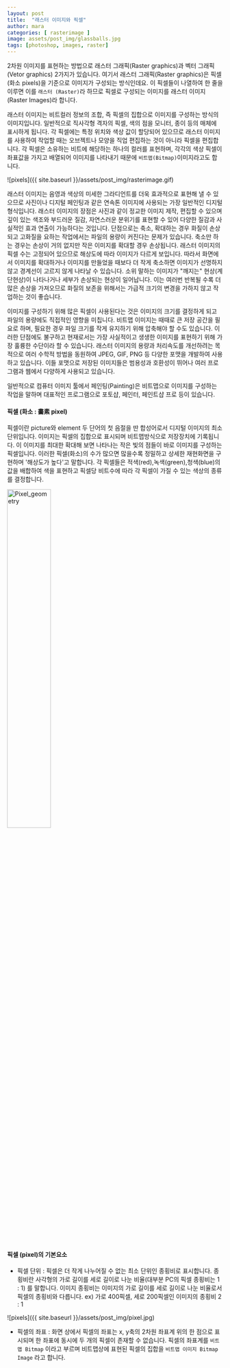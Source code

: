```yaml
---
layout: post
title:  "래스터 이미지와 픽셀"
author: mara
categories: [ rasterimage ]
image: assets/post_img/glassballs.jpg
tags: [photoshop, images, raster]
---
```

2차원 이미지를 표현하는 방법으로 래스터 그래픽(Raster graphics)과 벡터 그래픽(Vetor graphics) 2가지가 있습니다.
여기서 래스터 그래픽(Raster graphics)은 픽셀(화소 pixels)을 기준으로 이미지가 구성되는 방식인데요. 이 픽셀들이 나열하여 한 줄을 이루면 이를 `래스터 (Raster)`라 하므로 픽셀로 구성되는 이미지를 래스터 이미지(Raster Images)라 합니다.

래스터 이미지는 비트컬러 정보의 조합, 즉 픽셀의 집합으로 이미지를 구성하는 방식의 이미지입니다. 일반적으로 직사각형 격자의 픽셀, 색의 점을 모니터, 종이 등의 매체에 표시하게 됩니다. 각 픽셀에는 특정 위치와 색상 값이 할당되어 있으므로 래스터 이미지를 사용하여 작업할 때는 오브젝트나 모양을 직업 편집하는 것이 아니라 픽셀을 편집합니다. 각 픽셀은 소유하는 비트에 해당하는 하나의 컬러를 표현하며, 각각의 색상 픽셀이 좌표값을 가지고 배열되어 이미지를 나타내기 때문에 `비트맵(Bitmap)`이미지라고도 합니다.

![pixels]({{ site.baseurl }}/assets/post_img/rasterimage.gif)

래스터 이미지는 음영과 색상의 미세한 그라디언트를 더욱 효과적으로 표현해 낼 수 있으므로 사진이나 디지털 페인팅과 같은 연속톤 이미지에 사용되는 가장 일반적인 디지털 형식입니다.
래스터 이미지의 장점은 사진과 같이 정교한 이미지 제작, 편집할 수 있으며 깊이 있는 색조와 부드러운 질감, 자연스러운 분위기를 표현할 수 있어 다양한 질감과 사실적인 효과 연출이 가능하다는 것입니다. 단점으로는 축소, 확대하는 경우 화질이 손상되고 고화질을 요하는 작업에서는 파일의 용량이 커진다는 문제가 있습니다. 축소만 하는 경우는 손상이 거의 없지만 작은 이미지를 확대할 경우 손상됩니다.
래스터 이미지의 픽셀 수는 고정되어 있으므로 해상도에 따라 이미지가 다르게 보입니다. 따라서 화면에서 이미지를 확대하거나 이미지를 만들었을 때보다 더 작게 축소하면 이미지가 선명하지 않고 경계선이 고르지 않게 나타날 수 있습니다. 소위 말하는 이미지가 "깨지는" 현상(계단현상)이 나타나거나 세부가 손상되는 현상이 일어납니다. 이는 여러번 반복될 수록 더 많은 손상을 가져오므로 화질의 보존을 위해서는 가급적 크기의 변경을 가하지 않고 작업하는 것이 좋습니다.

이미지를 구성하기 위해 많은 픽셀이 사용된다는 것은 이미지의 크기를 결정하게 되고 파일의 용량에도 직접적인 영향을 미칩니다. 비트맵 이미지는 때때로 큰 저장 공간을 필요로 하며, 필요한 경우 파일 크기를 작게 유지하기 위해 압축해야 할 수도 있습니다. 이러한 단점에도 불구하고 현재로서는 가장 사실적이고 생생한 이미지를 표현하기 위해 가장 훌륭한 수단이라 할 수 있습니다. 래스터 이미지의 용량과 처리속도를 개선하려는 목적으로 여러 수학적 방법을 동원하여 JPEG, GIF, PNG 등 다양한 포맷을 개발하여 사용하고 있습니다. 이들 포맷으로 저장된 이미지들은 범용성과 호환성이 뛰어나 여러 프로그램과 웹에서 다양하게 사용되고 있습니다.

일반적으로 컴퓨터 이미지 툴에서 페인팅(Painting)은 비트맵으로 이미지를 구성하는 작업을 말하며 대표적인 프로그램으로 포토샵, 페인터, 페인트샵 프로 등이 있습니다.

#### 픽셀 (화소 : 畵素 pixel)
픽셀이란 picture와 element 두 단어의 첫 음절을 딴 합성어로서 디지털 이미지의 최소 단위입니다. 이미지는 픽셀의 집합으로 표시되며 비트맵방식으로 저장장치에 기록됩니다.
이 이미지를 최대한 확대해 보면 나타나는 작은 빛의 점들이 바로 이미지를 구성하는 픽셀입니다.
이러한 픽셀(화소)의 수가 많으면 많을수록 정밀하고 상세한 재현화면을 구현하며 '해상도가 높다'고 말합니다. 각 픽셀들은 적색(red),녹색(green),청색(blue)의 값을 배합하여 색을 표현하고 픽셀당 비트수에 따라 각 픽셀이 가질 수 있는 색상의 종류를 결정합니다.

<img src='https://upload.wikimedia.org/wikipedia/commons/4/4d/Pixel_geometry_01_Pengo.jpg' alt='Pixel_geometry' width='45%' title='Pixel_geometry'>

#### 픽셀 (pixel)의 기본요소

+ 픽셀 단위 : 픽셀은 더 작게 나누어질 수 없는 최소 단위인 종횡비로 표시합니다.
종횡비란 사각형의 가로 길이를 세로 길이로 나눈 비율(대부분 PC의 픽셀 종횡비는 1 : 1) 를 말합니다. 이미지 종횡비는 이미지의 가로 길이를 세로 길이로 나눈 비율로서 픽셀의 종횡비와 다릅니다.
ex) 가로 400픽셀, 세로 200픽셀인 이미지의 종횡비 2 : 1

![pixels]({{ site.baseurl }}/assets/post_img/pixel.jpg)

+ 픽셀의 좌표 : 화면 상에서 픽셀의 좌표는 x, y축의 2차원 좌표계 위의 한 점으로 표시되며 한 좌표에 동시에 두 개의 픽셀이 존재할 수 없습니다.
픽셀의 좌표계를 `비트맵 Bitmap` 이라고 부르며 비트맵상에 표현된 픽셀의 집합을 `비트맵 이미지 Bitmap Image` 라고 합니다.
